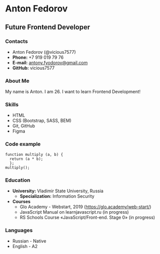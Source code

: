 # Anton Fedorov
## Future Frontend Developer
### Contacts
* Anton Fedorov (@vicious7577)
* **Phone:** +7 919 019 79 76
* **E-mail:** antony.fyodorov@gmail.com
* **GitHub:** vicious7577 

### About Me
My name is Anton. I am 26. I want to learn Frontend Development!

### Skills
* HTML
* CSS (Bootstrap, SASS, BEM)
* Git, GitHub
* Figma

### Code example
```
function multiply (a, b) {
  return (a * b);
  };
multiply();
```

### Education
* **University:** Vladimir State University, Russia
  + **Specialization:** Information Security
* **Courses**
  + Glo Academy - Webstart, 2019 (https://glo.academy/web-start/)
  + JavaScript Manual on learnjavascript.ru (in progress)
  + RS Schools Course «JavaScript/Front-end. Stage 0» (in progress)

### Languages
* Russian - Native
* English - A2
